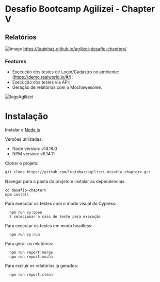 # Desafio Bootcamp Agilizei - Chapter V

## Relatórios
![image](https://user-images.githubusercontent.com/22923012/146273649-628021b1-e3f1-4a87-8ea9-62def177769b.png)
https://luqinhaz.github.io/agilizei-desafio-chapterv/

### Features
- Execução dos testes de Login/Cadastro no ambiente: (https://demo.realworld.io/#/);
- Execução dos testes via API;
- Geração de relatórios com o Mochawesome.

![logoAgilizei](https://user-images.githubusercontent.com/22923012/145126460-c228a789-b72c-46fd-adb6-1d2feb45c55f.png)

# Instalação
Instalar o [Node.js](https://nodejs.org/en/download/ "Node.js")

Versões utilizadas:
- Node version: v14.16.0
- NPM version: v6.14.11

Clonar o projeto:
```sh
git clone https://github.com/luqinhaz/agilizei-desafio-chapterv.git
```

Navegar para a pasta do projeto e instalar as dependencias:
```
cd desafio-chapterv
npm install
```

Para executar os testes com o modo visual do Cypress:
```
  npm run cy:open
  E selecionar o caso de teste para execução
```

Para executar os testes em modo headless:
```
  npm run cy:run
```

Para gerar os relatórios:
```
  npm run report:merge
  npm run report:mocha
```

Para excluir os relatórios já gerados:
```
  npm run report:clean
```
